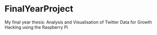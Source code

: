 # FinalYearProject
My final year thesis: Analysis and Visualisation of Twitter Data for Growth Hacking using the Raspberry Pi 
